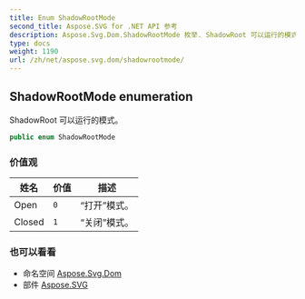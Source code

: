 ```yaml
---
title: Enum ShadowRootMode
second_title: Aspose.SVG for .NET API 参考
description: Aspose.Svg.Dom.ShadowRootMode 枚举. ShadowRoot 可以运行的模式
type: docs
weight: 1190
url: /zh/net/aspose.svg.dom/shadowrootmode/
---
```

## ShadowRootMode enumeration

ShadowRoot 可以运行的模式。

```csharp
public enum ShadowRootMode
```

### 价值观

| 姓名 | 价值 | 描述 |
| --- | --- | --- |
| Open | `0` | “打开”模式。 |
| Closed | `1` | “关闭”模式。 |

### 也可以看看

* 命名空间 [Aspose.Svg.Dom](../../aspose.svg.dom/)
* 部件 [Aspose.SVG](../../)


